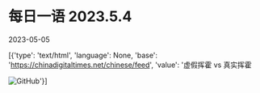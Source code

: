 # 每日一语 2023.5.4

2023-05-05

[{'type': 'text/html', 'language': None, 'base': 'https://chinadigitaltimes.net/chinese/feed', 'value': '虚假挥霍 vs 真实挥霍

![GitHub](https://chinadigitaltimes.net/chinese/files/2023/05/5.4.jpg)'}]